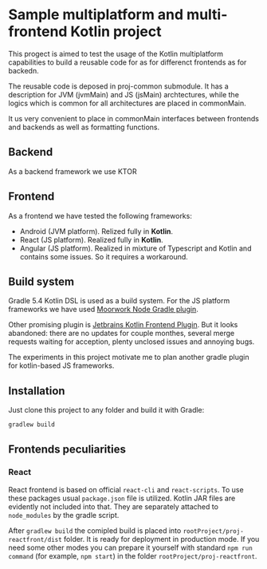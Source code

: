 # Sample multiplatform and multi-frontend Kotlin project

This progect is aimed to test the usage of the Kotlin multiplatform capabilities to build a
reusable code for as for differenct frontends as for backedn.

The reusable code is deposed in proj-common submodule. It has a description for JVM (jvmMain) and
JS (jsMain) archtectures, while the logics which is common for all architectures are placed in commonMain.

It us very convenient to place in commonMain interfaces between frontends and backends as well as formatting functions.

## Backend

As a backend framework we use KTOR

## Frontend

As a frontend we have tested the following frameworks:
- Android (JVM platform). Relized fully in **Kotlin**.
- React (JS platform). Realized fully in **Kotlin**.
- Angular (JS platform). Realized in mixture of Typescript and 
Kotlin and contains some issues. So it requires a workaround.

## Build system

Gradle 5.4 Kotlin DSL is used as a build system. For the JS platform frameworks we have used
[Moorwork Node Gradle plugin](https://plugins.gradle.org/plugin/com.moowork.node).

Other promising plugin is [Jetbrains Kotlin Frontend Plugin](https://github.com/Kotlin/kotlin-frontend-plugin).
But it looks abandoned: there are no updates for couple monthes, several merge requests waiting for acception,
plenty unclosed issues and annoying bugs.

The experiments in this project motivate me to plan another gradle plugin for kotlin-based 
JS frameworks.

## Installation

Just clone this project to any folder and build it with Gradle:

```bash
gradlew build
```

## Frontends peculiarities

### React

React frontend is based on official `react-cli` and `react-scripts`. To use these packages
usual `package.json` file is utilized. Kotlin JAR files are evidently not included into that.
They are separately attached to `node_modules` by the gradle script.

After `gradlew build` the comipled build is placed into `rootProject/proj-reactfront/dist` folder.
It is ready for deployment in production mode. If you need some other modes you can prepare it yourself
with standard `npm run command` (for example, `npm start`) in the folder `rootProject/proj-reactfront`.
